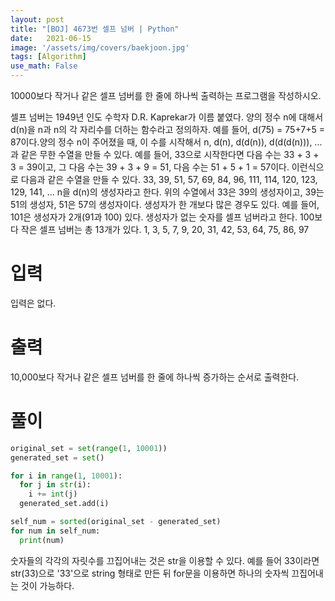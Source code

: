 ```yaml
---
layout: post
title: "[BOJ] 4673번 셀프 넘버 | Python"
date:   2021-06-15
image: '/assets/img/covers/baekjoon.jpg'
tags: [Algorithm]
use_math: False
---
```

10000보다 작거나 같은 셀프 넘버를 한 줄에 하나씩 출력하는 프로그램을 작성하시오.

<!--more-->

셀프 넘버는 1949년 인도 수학자 D.R. Kaprekar가 이름 붙였다. 양의 정수 n에 대해서 d(n)을 n과 n의 각 자리수를 더하는 함수라고 정의하자. 예를 들어, d(75) = 75+7+5 = 87이다.양의 정수 n이 주어졌을 때, 이 수를 시작해서 n, d(n), d(d(n)), d(d(d(n))), ...과 같은 무한 수열을 만들 수 있다. 예를 들어, 33으로 시작한다면 다음 수는 33 + 3 + 3 = 39이고, 그 다음 수는 39 + 3 + 9 = 51, 다음 수는 51 + 5 + 1 = 57이다. 이런식으로 다음과 같은 수열을 만들 수 있다. 33, 39, 51, 57, 69, 84, 96, 111, 114, 120, 123, 129, 141, ... n을 d(n)의 생성자라고 한다. 위의 수열에서 33은 39의 생성자이고, 39는 51의 생성자, 51은 57의 생성자이다. 생성자가 한 개보다 많은 경우도 있다. 예를 들어, 101은 생성자가 2개(91과 100) 있다. 생성자가 없는 숫자를 셀프 넘버라고 한다. 100보다 작은 셀프 넘버는 총 13개가 있다. 1, 3, 5, 7, 9, 20, 31, 42, 53, 64, 75, 86, 97

# 입력
입력은 없다.

# 출력
10,000보다 작거나 같은 셀프 넘버를 한 줄에 하나씩 증가하는 순서로 출력한다.

# 풀이
```python
original_set = set(range(1, 10001))
generated_set = set()

for i in range(1, 10001):
  for j in str(i):
    i += int(j)
  generated_set.add(i)

self_num = sorted(original_set - generated_set)
for num in self_num:
  print(num)
```

숫자들의 각각의 자릿수를 끄집어내는 것은 str을 이용할 수 있다. 예를 들어 33이라면 str(33)으로 '33'으로 string 형태로 만든 뒤 for문을 이용하면 하나의 숫자씩 끄집어내는 것이 가능하다.